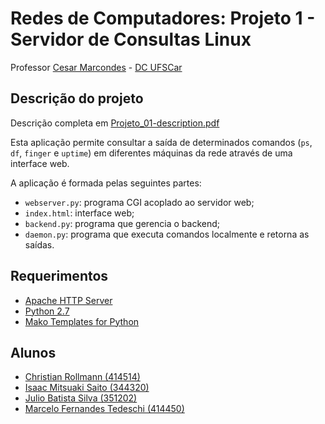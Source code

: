 # Redes de Computadores: Projeto 1 - Servidor de Consultas Linux

Professor [Cesar Marcondes](https://github.com/cmarcond) - [DC UFSCar](http://www.dc.ufscar.br/)


## Descrição do projeto

Descrição completa em [Projeto_01-description.pdf](docs/Projeto_01-description.pdf)

Esta aplicação permite consultar a saída de determinados comandos (`ps`, `df`,
`finger` e `uptime`) em diferentes máquinas da rede através de uma interface
web.

A aplicação é formada pelas seguintes partes:

- `webserver.py`: programa CGI acoplado ao servidor web;
- `index.html`: interface web;
- `backend.py`: programa que gerencia o backend;
- `daemon.py`: programa que executa comandos localmente e retorna as saídas.


## Requerimentos

*   [Apache HTTP Server](https://httpd.apache.org/)
*   [Python 2.7](https://www.python.org/)
*   [Mako Templates for Python](http://www.makotemplates.org/)


## Alunos

*   [Christian Rollmann (414514)](https://github.com/christianroll)
*   [Isaac Mitsuaki Saito (344320)](https://github.com/isaito)
*   [Julio Batista Silva (351202)](https://github.com/jbsilva)
*   [Marcelo Fernandes Tedeschi (414450)](https://github.com/marcelotedeschi)
